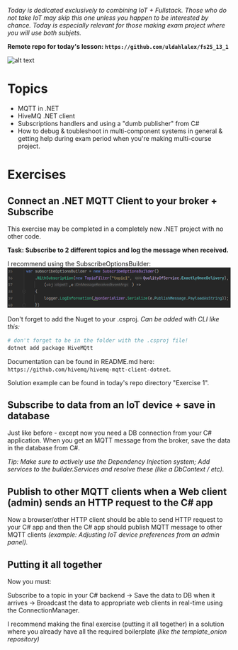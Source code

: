 *Today is dedicated exclusively to combining IoT + Fullstack. Those who do not take IoT may skip this one unless you happen to be interested by chance. Today is especially relevant for those making exam project where you will use both subjets.*

**Remote repo for today's lesson: `https://github.com/uldahlalex/fs25_13_1`**

![alt text](https://pbs.twimg.com/media/EyVg59uWgAIjRc5.jpg)
# Topics
- MQTT in .NET
- HiveMQ .NET client
- Subscriptions handlers and using a "dumb publisher" from C#
- How to debug & toubleshoot in multi-component systems in general & getting help during exam period when you're making multi-course project.


# Exercises

## Connect an .NET MQTT Client to your broker + Subscribe

This exercise may be completed in a completely new .NET project with no other code.

**Task: Subscribe to 2 different topics and log the message when received.** 

I recommend using the SubscribeOptionsBuilder:
![alt text](assets/example.png)

Don't forget to add the Nuget to your .csproj. *Can be added with CLI like this:*

```bash
# don't forget to be in the folder with the .csproj file!
dotnet add package HiveMQtt 
```

Documentation can be found in README.md here: `https://github.com/hivemq/hivemq-mqtt-client-dotnet`.

Solution example can be found in today's repo directory "Exercise 1".

## Subscribe to data from an IoT device + save in database

Just like before - except now you need a DB connection from your C# application. When you get an MQTT message from the broker, save the data in the database from C#.

*Tip: Make sure to actively use the Dependency Injection system; Add services to the builder.Services and resolve these (like a DbContext / etc).*

## Publish to other MQTT clients when a Web client (admin) sends an HTTP request to the C# app

Now a browser/other HTTP client should be able to send HTTP request to your C# app and then the C# app should publish MQTT message to other MQTT clients *(example: Adjusting IoT device preferences from an admin panel).*

## Putting it all together

Now you must:

Subscribe to a topic in your C# backend -> Save the data to DB when it arrives -> Broadcast the data to appropriate web clients in real-time using the ConnectionManager.

I recommend making the final exercise (putting it all together) in a solution where you already have all the required boilerplate *(like the template_onion repository)*
